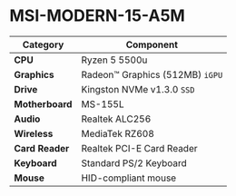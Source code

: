 # MSI-MODERN-15-A5M

| **Category**     | **Component**                   |
| ---------------- | --------------------------------|
| **CPU**          | Ryzen 5 5500u                   |
| **Graphics**     | Radeon™ Graphics (512MB) `iGPU` |
| **Drive**        | Kingston NVMe v1.3.0 `SSD`      |
| **Motherboard**  | MS-155L                         |
| **Audio**        | Realtek ALC256                  |
| **Wireless**     | MediaTek RZ608                  |
| **Card Reader**  | Realtek PCI-E Card Reader       |
| **Keyboard**     | Standard PS/2 Keyboard          |
| **Mouse**        | HID-compliant mouse             |
